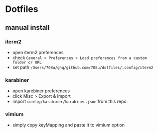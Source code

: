 # Dotfiles

## manual install

### iterm2

- open iterm2 preferences
- check `General > Preferences > Load preferences from a custom folder or URL`
- set path `/Users/708u/ghq/github.com/708u/dotfiles/.config/iterm2`

### karabiner

- open karebiner preferences
- click Misc > Export & Import
- import `config/karabiner/karabiner.json` from this repo.

### vimium

- simply copy keyMapping and paste it to vimium option
